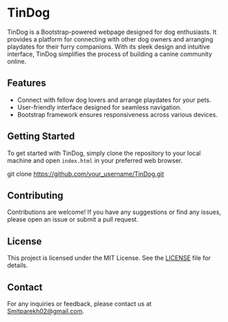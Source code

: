 # TinDog

TinDog is a Bootstrap-powered webpage designed for dog enthusiasts. It provides a platform for connecting with other dog owners and arranging playdates for their furry companions. With its sleek design and intuitive interface, TinDog simplifies the process of building a canine community online.

## Features

- Connect with fellow dog lovers and arrange playdates for your pets.
- User-friendly interface designed for seamless navigation.
- Bootstrap framework ensures responsiveness across various devices.

## Getting Started

To get started with TinDog, simply clone the repository to your local machine and open `index.html` in your preferred web browser.

git clone https://github.com/your_username/TinDog.git


## Contributing

Contributions are welcome! If you have any suggestions or find any issues, please open an issue or submit a pull request.

## License

This project is licensed under the MIT License. See the [LICENSE](LICENSE) file for details.

## Contact

For any inquiries or feedback, please contact us at [Smitparekh02@gmail.com](mailto:Smitparekh02@gmail.com).


